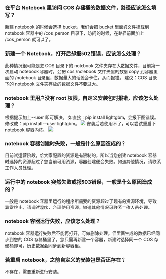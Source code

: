 ### 在平台 Notebook 里访问 COS 存储桶的数据文件，路径应该怎么填写？
新建 notebook 的时候会选择 bucket，我们会把 bucket 里面的文件挂载到 notebook 容器中的 /cos_person 目录下，访问的时候，在路径前面加上 /cos_person 就可以了。

### 新建一个 Notebook，打开后却报502错误，应该怎么处理？
此种情况很可能是您 COS 目录下的 notebook 文件夹存在大数据文件，目前第一次启动 notebook 容器时，会把 cos /notebook 文件夹里的数据 copy 到容器里面的 /notebook 目录里，数据量大的话就会卡住，从而报错。
建议：COS 目录下的 notebook 文件夹存放的数据文件不要过大。

### notebook 里用户没有 root 权限，自定义安装包时报错，应该怎么处理？
根据提示加上--user 即可解决。
如直接：pip install lightgbm，会报下图错误。
修改成：pip install --user lightgbm。
![](https://main.qcloudimg.com/raw/da99bc5471b5aa2e4f02dad76c1b4d5d.png)
安装后若使用不了，可以尝试重启下 notebook 容器内核。
![](https://main.qcloudimg.com/raw/3835073fb6cd5f1c4b9966e283307375.png)

### notebook 容器创建时失败，一般是什么原因造成的？
目前试运营阶段，给大家配置的资源是有限制的，所以当您创建 notebook 容器时选择的资源超过了您当前可用资源，容器创建便会失败。如遇其他情况，请联系工作人员处理。

### 运行中的 notebook 突然失败或报503错误，一般是什么原因造成的？
一般是 notebook 容器里运行的程序所需要的资源超过了现有的资源环境，导致异常终止。请调试程序，合理使用资源，如遇其他情况可联系工作人员处理。

### notebook 容器运行失败，应该怎么处理？
notebook 容器运行失败后不能再打开，可做删除处理。但里面生成的数据已经同步到您的 COS 存储桶里了，您只需再新建一个容器，新建时选择同一个 COS 存储桶即可，历史数据会同步到新容器里。

### 若重启 notebook，之前自定义的安装包是否还存在？
不存在，需要重新进行安装。
